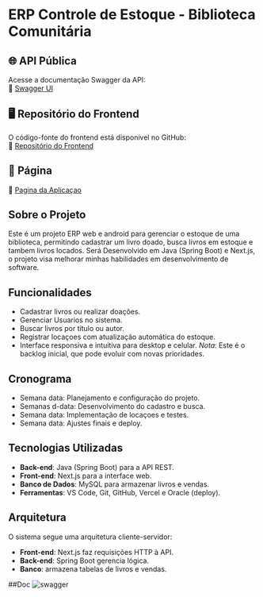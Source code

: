 # ERP Controle de Estoque - Biblioteca Comunitária

## 🌐 API Pública
Acesse a documentação Swagger da API:  
🔗 [Swagger UI](https://minha1api.duckdns.org/swagger-ui/index.html#/)

## 🖥️ Repositório do Frontend  
O código-fonte do frontend está disponível no GitHub:  
🔗 [Repositório do Frontend](https://github.com/viniciusciconebarbosa/erp-system-library-front)

## 📄 Página  
 🔗 [Pagina da Aplicaçao](https://erp-system-library-front.vercel.app/login)

## Sobre o Projeto
Este é um projeto ERP web e android para gerenciar o estoque de uma biblioteca, permitindo cadastrar um livro doado, busca livros em estoque e tambem livros locados. Será Desenvolvido em Java (Spring Boot) e Next.js,
o projeto visa melhorar minhas habilidades em desenvolvimento de software.

## Funcionalidades
- Cadastrar livros ou realizar doações.
- Gerenciar Usuarios no sistema.
- Buscar livros por título ou autor.
- Registrar locaçoes com atualização automática do estoque.
- Interface responsiva e intuitiva para desktop e celular.
*Nota*: Este é o backlog inicial, que pode evoluir com novas prioridades.


## Cronograma
- Semana data: Planejamento e configuração do projeto.
- Semanas d-data: Desenvolvimento do cadastro e busca.
- Semana data: Implementação de locaçoes e testes.
- Semana data: Ajustes finais e deploy.

## Tecnologias Utilizadas
- **Back-end**: Java (Spring Boot) para a API REST.
- **Front-end**: Next.js para a interface web.
- **Banco de Dados**: MySQL para armazenar livros e vendas.
- **Ferramentas**: VS Code, Git, GitHub, Vercel e Oracle (deploy).

## Arquitetura
O sistema segue uma arquitetura cliente-servidor:
- **Front-end**: Next.js faz requisições HTTP à API.
- **Back-end**: Spring Boot gerencia lógica.
- **Banco**: armazena tabelas de livros e vendas.

##Doc
![swagger](https://github.com/user-attachments/assets/08bcaa53-d932-4d6c-ab99-5dff8278e043)

